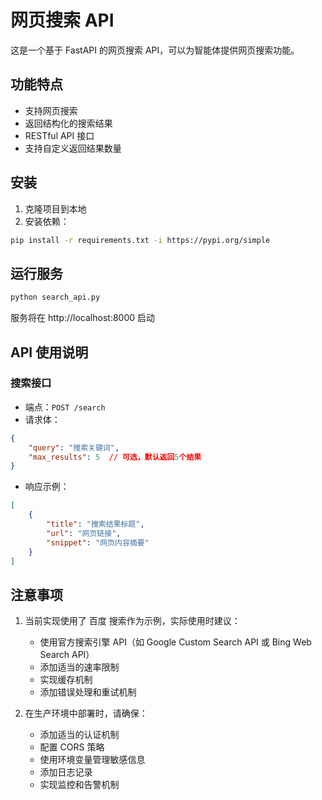 
# 网页搜索 API

这是一个基于 FastAPI 的网页搜索 API，可以为智能体提供网页搜索功能。

## 功能特点

- 支持网页搜索
- 返回结构化的搜索结果
- RESTful API 接口
- 支持自定义返回结果数量

## 安装

1. 克隆项目到本地
2. 安装依赖：
```bash
pip install -r requirements.txt -i https://pypi.org/simple
```

## 运行服务

```bash
python search_api.py
```

服务将在 http://localhost:8000 启动

## API 使用说明

### 搜索接口

- 端点：`POST /search`
- 请求体：
```json
{
    "query": "搜索关键词",
    "max_results": 5  // 可选，默认返回5个结果
}
```

- 响应示例：
```json
[
    {
        "title": "搜索结果标题",
        "url": "网页链接",
        "snippet": "网页内容摘要"
    }
]
```

## 注意事项

1. 当前实现使用了 百度 搜索作为示例，实际使用时建议：
   - 使用官方搜索引擎 API（如 Google Custom Search API 或 Bing Web Search API）
   - 添加适当的速率限制
   - 实现缓存机制
   - 添加错误处理和重试机制

2. 在生产环境中部署时，请确保：
   - 添加适当的认证机制
   - 配置 CORS 策略
   - 使用环境变量管理敏感信息
   - 添加日志记录
   - 实现监控和告警机制 

